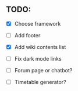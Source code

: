 ## TODO:

- [x] Choose framework

- [ ] Add footer

- [X] Add wiki contents list

- [ ] Fix dark mode links

- [ ] Forum page or chatbot?

- [ ] Timetable generator?